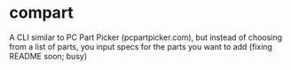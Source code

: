 # compart
A CLI similar to PC Part Picker (pcpartpicker.com), but instead of choosing from a list of parts, you input specs for the parts you want to add
(fixing README soon; busy)
